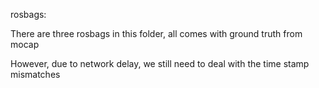 
rosbags:

There are three rosbags in this folder, all comes with ground truth from mocap


However, due to network delay, we still need to deal with the time stamp mismatches


